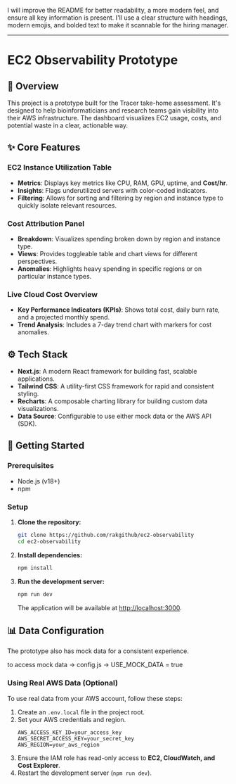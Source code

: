 I will improve the README for better readability, a more modern feel, and ensure all key information is present. I'll use a clear structure with headings, modern emojis, and bolded text to make it scannable for the hiring manager.

-----

# EC2 Observability Prototype

## 🚀 Overview

This project is a prototype built for the Tracer take-home assessment. It's designed to help bioinformaticians and research teams gain visibility into their AWS infrastructure. The dashboard visualizes EC2 usage, costs, and potential waste in a clear, actionable way.

## ✨ Core Features

### EC2 Instance Utilization Table

  - **Metrics**: Displays key metrics like CPU, RAM, GPU, uptime, and **Cost/hr**.
  - **Insights**: Flags underutilized servers with color-coded indicators.
  - **Filtering**: Allows for sorting and filtering by region and instance type to quickly isolate relevant resources.

### Cost Attribution Panel

  - **Breakdown**: Visualizes spending broken down by region and instance type.
  - **Views**: Provides toggleable table and chart views for different perspectives.
  - **Anomalies**: Highlights heavy spending in specific regions or on particular instance types.

### Live Cloud Cost Overview

  - **Key Performance Indicators (KPIs)**: Shows total cost, daily burn rate, and a projected monthly spend.
  - **Trend Analysis**: Includes a 7-day trend chart with markers for cost anomalies.

## ⚙️ Tech Stack

  - **Next.js**: A modern React framework for building fast, scalable applications.
  - **Tailwind CSS**: A utility-first CSS framework for rapid and consistent styling.
  - **Recharts**: A composable charting library for building custom data visualizations.
  - **Data Source**: Configurable to use either mock data or the AWS API (SDK).

## 🚀 Getting Started

### Prerequisites

  - Node.js (v18+)
  - npm

### Setup

1.  **Clone the repository:**
    ```bash
    git clone https://github.com/rakgithub/ec2-observability
    cd ec2-observability
    ```
2.  **Install dependencies:**
    ```bash
    npm install
    ```
3.  **Run the development server:**
    ```bash
    npm run dev
    ```
    The application will be available at [http://localhost:3000](https://www.google.com/search?q=http://localhost:3000).

## 📊 Data Configuration

The prototype also has mock data for a consistent experience.

to access mock data -> config.js -> USE_MOCK_DATA = true

### Using Real AWS Data (Optional)

To use real data from your AWS account, follow these steps:

1.  Create an `.env.local` file in the project root.
2.  Set your AWS credentials and region.
    ```env
    AWS_ACCESS_KEY_ID=your_access_key
    AWS_SECRET_ACCESS_KEY=your_secret_key
    AWS_REGION=your_aws_region
    ```
3.  Ensure the IAM role has read-only access to **EC2, CloudWatch, and Cost Explorer**.
4.  Restart the development server (`npm run dev`).